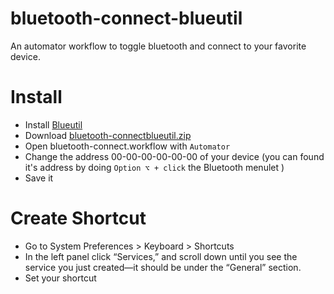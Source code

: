 # bluetooth-connect-blueutil
An automator workflow to toggle bluetooth and connect to your favorite device.

# Install
- Install [Blueutil](https://github.com/toy/blueutil)
- Download [bluetooth-connectblueutil.zip](https://github.com/maarconte/bluetooth-connect-blueutil/archive/master.zip)
- Open bluetooth-connect.workflow with `Automator`
- Change the address 00-00-00-00-00-00 of your device
(you can found it's address by doing `Option ⌥ + click` the  Bluetooth menulet )
- Save it
# Create Shortcut
- Go to System Preferences > Keyboard > Shortcuts
- In the left panel click “Services,” and scroll down until you see the service you just created—it should be under the “General” section.
- Set your shortcut
